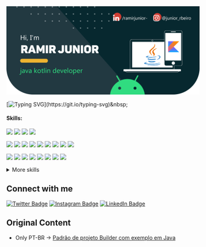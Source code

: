 <img src="https://github.com/RamirJunior/RamirJunior/blob/master/assets/github_cover.png" alt="Dark blue background banner, in the upper right corner, icon for social networks LinkedIn and Instagram with the user next to @junior_rbeiro. Below in Brazilian Portuguese: Hi, I'm Ramir Junior, Java Kotlin developer."/>

[![Typing SVG](https://readme-typing-svg.herokuapp.com/?color=ff4040&size=35&center=true&vCenter=true&width=1200&lines=Hey+everyone,+Welcome+to+my+Github+profile.;I'm+Ramir+Jr+and+I+am+very+passionate+with+development.;+I+have+some+practicing+projects+right+here,+check+it+out!)](https://git.io/typing-svg)&nbsp;


#### Skills:
  ![](https://img.shields.io/badge/Kotlin-black?logo=kotlin)
  ![](https://img.shields.io/badge/Android-black?logo=android)
  ![](https://img.shields.io/badge/Java17+-black?logo=Java)
  ![](https://img.shields.io/badge/Springboot-black?logo=spring)
  <br/>
  
  ![](https://img.shields.io/badge/MVVM-Arch-emerald)
  ![](https://img.shields.io/badge/MVC-Arch-emerald)
  ![](https://img.shields.io/badge/Git&nbsp;Gitflow-VCS-emerald)
  ![](https://img.shields.io/badge/Clean&nbsp;Code-Principles-emerald)
  ![](https://img.shields.io/badge/Retrofit-API&nbsp;Consumption-emerald)
  ![](https://img.shields.io/badge/Koin-Dependency&nbsp;Injection-emerald)
  ![](https://img.shields.io/badge/Jetpack&nbsp;Components-Android&nbsp;Core-emerald)
  ![](https://img.shields.io/badge/Room&nbsp;SQLite-Database-emerald)
  ![](https://img.shields.io/badge/Coroutines-Async&nbsp;Performs-emerald)
  <br/>
  
  ![](https://img.shields.io/badge/CI&nbsp;CD-Pipelines-purple)
  ![](https://img.shields.io/badge/Canary-Deployment-purple)
  ![](https://img.shields.io/badge/PostgreSQL-Database-purple)
  ![](https://img.shields.io/badge/MySQL-Database-purple)
  ![](https://img.shields.io/badge/Remote&nbsp;Configs&nbsp;|&nbsp;Firebase-Database-purple)
  ![](https://img.shields.io/badge/RealTime&nbsp;|&nbsp;Firebase-Database-purple)
  ![](https://img.shields.io/badge/Maven-Dependency&nbsp;Management-purple)
  ![](https://img.shields.io/badge/Gradle-Dependency&nbsp;Management-purple)

<details>
<summary>More skills</summary>
<br />

### Code
![](https://img.shields.io/badge/Code-Javascript-blue)
![](https://img.shields.io/badge/Code-Csharp-blue)
![](https://img.shields.io/badge/Code-C-blue)
![](https://img.shields.io/badge/Code-Golang-blue)
![](https://img.shields.io/badge/Code-SQL-blue)

### Frameworks
![](https://img.shields.io/badge/Frameworks-Springboot-orange)
![](https://img.shields.io/badge/Frameworks-Bootstrap-orange)


### Testing
![](https://img.shields.io/badge/Testing-Unit&nbsp;Tests-pink)
![](https://img.shields.io/badge/Testing-JUnit5-pink)
![](https://img.shields.io/badge/Testing-Mockito-pink)

### Tools
![](https://img.shields.io/badge/Tools-AndroidStudio-red)
![](https://img.shields.io/badge/Tools-IntelliJ-red)
![](https://img.shields.io/badge/Tools-VSCode-red)
![](https://img.shields.io/badge/Tools-NPM-red)
![](https://img.shields.io/badge/Tools-Docker-red)
![](https://img.shields.io/badge/Tools-GitLab-red)
![](https://img.shields.io/badge/Tools-Jira-red)
![](https://img.shields.io/badge/Tools-Figma-red)


### Processes
![](https://img.shields.io/badge/Processes-Scrum-yellowgreen)
![](https://img.shields.io/badge/Processes-Agile-yellowgreen)
![](https://img.shields.io/badge/Processes-Kanban-yellowgreen)


### Spoken languages:
- :brazil: ![](https://img.shields.io/badge/Portuguese-Native-brown)
- :us: ![](https://img.shields.io/badge/English-Intermediate&nbsp;B1-brown)
- :es: ![](https://img.shields.io/badge/Spanish-Basic&nbsp;A2-brown)

</details>

## Connect with me
[![Twitter Badge](https://img.shields.io/badge/Twitter-Profile-informational?style=flat&logo=twitter&logoColor=white&color=1CA2F1)](https://twitter.com/jrhdl)
[![Instagram Badge](https://img.shields.io/badge/Instagram-Profile-informational?style=flat&logo=instagram&logoColor=white&color=white)](https://www.instagram.com/junior_rbeiro)
[![LinkedIn Badge](https://img.shields.io/badge/LinkedIn-Profile-informational?style=flat&logo=linkedin&logoColor=white&color=0D76A8)](https://www.linkedin.com/in/ramirjunior-/)

## Original Content
<!-- BLOG-POST-LIST:START -->
- Only PT-BR -> [Padrão de projeto Builder com exemplo em Java](https://www.linkedin.com/pulse/padr%C3%A3o-de-projeto-builder-com-exemplo-em-java-ramir-junior-/)
<!-- BLOG-POST-LIST:END -->
